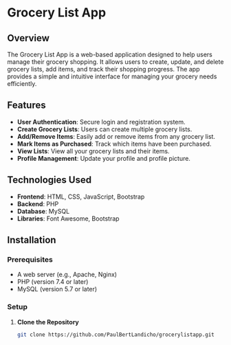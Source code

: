 # Grocery List App

## Overview

The Grocery List App is a web-based application designed to help users manage their grocery shopping. It allows users to create, update, and delete grocery lists, add items, and track their shopping progress. The app provides a simple and intuitive interface for managing your grocery needs efficiently.

## Features

- **User Authentication**: Secure login and registration system.
- **Create Grocery Lists**: Users can create multiple grocery lists.
- **Add/Remove Items**: Easily add or remove items from any grocery list.
- **Mark Items as Purchased**: Track which items have been purchased.
- **View Lists**: View all your grocery lists and their items.
- **Profile Management**: Update your profile and profile picture.

## Technologies Used

- **Frontend**: HTML, CSS, JavaScript, Bootstrap
- **Backend**: PHP
- **Database**: MySQL
- **Libraries**: Font Awesome, Bootstrap

## Installation

### Prerequisites

- A web server (e.g., Apache, Nginx)
- PHP (version 7.4 or later)
- MySQL (version 5.7 or later)

### Setup

1. **Clone the Repository**

   ```bash
   git clone https://github.com/PaulBertLandicho/grocerylistapp.git
